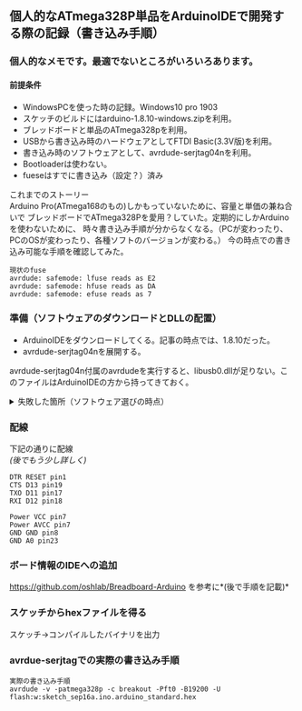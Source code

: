 ## 個人的なATmega328P単品をArduinoIDEで開発する際の記録（書き込み手順）

### 個人的なメモです。最適でないところがいろいろあります。

#### 前提条件
- WindowsPCを使った時の記録。Windows10 pro 1903
- スケッチのビルドにはarduino-1.8.10-windows.zipを利用。
- ブレッドボードと単品のATmega328pを利用。
- USBから書き込み時のハードウェアとしてFTDI Basic(3.3V版)を利用。
- 書き込み時のソフトウェアとして、avrdude-serjtag04nを利用。
- Bootloaderは使わない。
- fueseはすでに書き込み（設定？）済み

これまでのストーリー  
Arduino Pro(ATmega168のもの)しかもっていないために、容量と単価の兼ね合いで
ブレッドボードでATmega328Pを愛用？していた。定期的にしかArduinoを使わないために、
時々書き込み手順が分からなくなる。（PCが変わったり、PCのOSが変わったり、各種ソフトのバージョンが変わる。）
今の時点での書き込み可能な手順を確認してみた。


```
現状のfuse
avrdude: safemode: lfuse reads as E2
avrdude: safemode: hfuse reads as DA  
avrdude: safemode: efuse reads as 7  
```

### 準備（ソフトウェアのダウンロードとDLLの配置）
- ArduinoIDEをダウンロードしてくる。記事の時点では、1.8.10だった。
- avrdude-serjtag04nを展開する。

avrdude-serjtag04n付属のavrdudeを実行すると、libusb0.dllが足りない。このファイルはArduinoIDEの方から持ってきておく。
<details>
<summary> 失敗した箇所（ソフトウェア選びの時点）
 </summary>
<p>
avrdude-serjtagを使わなくてよくなったという記述をいろいろなところで見た。しかし、<br>
<code>
avrdude: error: no libftdi or libusb support. Install libftdi1/libusb-1.0 or libftdi/libusb and run configure/make again
</code><br>
となるため、あきらめてavrdude-serjtag04n付属のavrdude.exeを使った。
</p>
</details>

### 配線
下記の通りに配線  
*(後でもう少し詳しく)*
```
DTR RESET pin1
CTS D13 pin19
TXO D11 pin17
RXI D12 pin18

Power VCC pin7
Power AVCC pin7
GND GND pin8 
GND A0 pin23

```

### ボード情報のIDEへの追加
https://github.com/oshlab/Breadboard-Arduino 
を参考に*(後で手順を記載)*

### スケッチからhexファイルを得る
スケッチ→コンパイルしたバイナリを出力

### avrdue-serjtagでの実際の書き込み手順
```
実際の書き込み手順
avrdude -v -patmega328p -c breakout -Pft0 -B19200 -U flash:w:sketch_sep16a.ino.arduino_standard.hex
```

